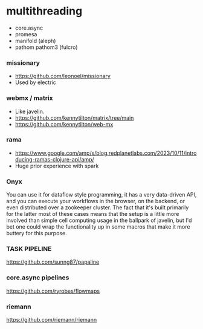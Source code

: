 # multithreading

- core.async
- promesa
- manifold (aleph)
- pathom pathom3 (fulcro)
  
### missionary
- https://github.com/leonoel/missionary
- Used by electric

### webmx / matrix
- Like javelin.
- https://github.com/kennytilton/matrix/tree/main
- https://github.com/kennytilton/web-mx

### rama
- https://www.google.com/amp/s/blog.redplanetlabs.com/2023/10/11/introducing-ramas-clojure-api/amp/
- Huge prior experience with spark


### Onyx
You can use it for dataflow style programming, it has a very data-driven API, and you can execute your workflows in the browser, on the backend, or even distributed over a zookeeper cluster. The fact that it's built primarily for the latter most of these cases means that the setup is a little more involved than simple cell computing usage in the ballpark of javelin, but I'd bet one could wrap the functionality up in some macros that make it more buttery for this purpose.

### TASK PIPELINE 
https://github.com/sunng87/papaline

### core.async pipelines
https://github.com/ryrobes/flowmaps

### riemann
https://github.com/riemann/riemann
